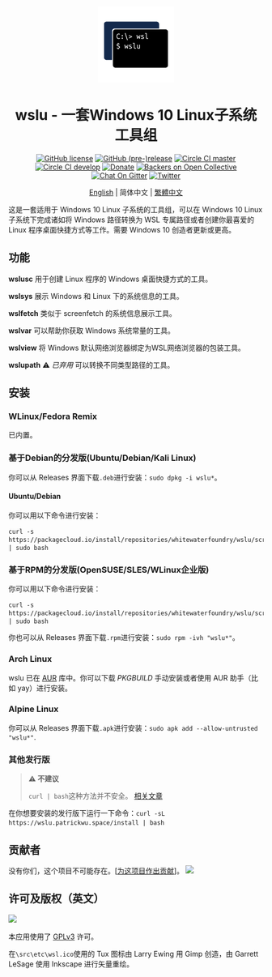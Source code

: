 <div align="center">

<img width="150" height="150" src="extras/icon.png">

# wslu - 一套Windows 10 Linux子系统工具组

[![GitHub license](https://flat.badgen.net/github/license/wslutilities/wslu?icon=github&label=&color=cyan)](https://github.com/wslutilities/wslu/blob/master/LICENSE)
[![GitHub (pre-)release](https://flat.badgen.net/github/release/wslutilities/wslu?icon=github&label=)](https://github.com/wslutilities/wslu)
[![Circle CI master](https://flat.badgen.net/circleci/github/wslutilities/wslu/master?label=master&icon=circleci)](https://circleci.com/gh/wslutilities/wslu/tree/master)
[![Circle CI develop](https://flat.badgen.net/circleci/github/wslutilities/wslu/develop?label=develop&icon=circleci)](https://circleci.com/gh/wslutilities/wslu/tree/develop)
[![Donate](https://flat.badgen.net/badge/Donate/Paypal/purple)](https://www.paypal.me/callmepk/)
[![Backers on Open Collective](https://flat.badgen.net/opencollective/backers/wslu)](CONTRIBUTING.md#financial-contributions)
[![Chat On Gitter](https://flat.badgen.net/badge/chat/on%20gitter/cyan)](https://gitter.im/wslutilities/wslu)
[![Twitter](https://flat.badgen.net/twitter/follow/wslutilities)](https://twitter.com/wslutilities)

[English](README.md) | 简体中文 | [繁體中文](README.hant.md)

</div>

这是一套适用于 Windows 10 Linux 子系统的工具组，可以在 Windows 10 Linux 子系统下完成诸如将 Windows 路径转换为 WSL 专属路径或者创建你最喜爱的 Linux 程序桌面快捷方式等工作。需要 Windows 10 创造者更新或更高。

## 功能

**wslusc**
用于创建 Linux 程序的 Windows 桌面快捷方式的工具。

**wslsys**
展示 Windows 和 Linux 下的系统信息的工具。

**wslfetch**
类似于 screenfetch 的系统信息展示工具。

**wslvar**
可以帮助你获取 Windows 系统常量的工具。

**wslview**
将 Windows 默认网络浏览器绑定为WSL网络浏览器的包装工具。

**wslupath** ⚠ *已弃用*
可以转换不同类型路径的工具。

## 安装

### WLinux/Fedora Remix

已内置。

### 基于Debian的分发版(Ubuntu/Debian/Kali Linux)

你可以从 Releases 界面下载`.deb`进行安装：`sudo dpkg -i wslu*`。

#### Ubuntu/Debian

你可以用以下命令进行安装：

```
curl -s https://packagecloud.io/install/repositories/whitewaterfoundry/wslu/script.deb.sh | sudo bash
```

### 基于RPM的分发版(OpenSUSE/SLES/WLinux企业版)

你可以用以下命令进行安装：

```
curl -s https://packagecloud.io/install/repositories/whitewaterfoundry/wslu/script.rpm.sh | sudo bash
```

你也可以从 Releases 界面下载`.rpm`进行安装：`sudo rpm -ivh "wslu*"`。

### Arch Linux

wslu 已在 [AUR](https://aur.archlinux.org/packages/wslu/) 库中。你可以下载 *PKGBUILD* 手动安装或者使用 AUR 助手（比如 yay）进行安装。

### Alpine Linux

你可以从 Releases 界面下载`.apk`进行安装：`sudo apk add --allow-untrusted "wslu*"`.

### 其他发行版

> **⚠ 不建议**
> 
> `curl | bash`这种方法并不安全。 [相关文章](https://sandstorm.io/news/2015-09-24-is-curl-bash-insecure-pgp-verified-install)

在你想要安装的发行版下运行一下命令：`curl -sL https://wslu.patrickwu.space/install | bash`

## 贡献者

没有你们，这个项目不可能存在。[[为这项目作出贡献](CONTRIBUTING.md)]。
<img src="https://opencollective.com/wslu/contributors.svg?width=890&button=false" />

## 许可及版权（英文）

<img width="150" src="https://www.gnu.org/graphics/gplv3-with-text-136x68.png">

本应用使用了 [GPLv3](LICENSE) 许可。

在`\src\etc\wsl.ico`使用的 Tux 图标由 Larry Ewing 用 Gimp 创造，由 Garrett LeSage 使用 Inkscape 进行矢量重绘。

